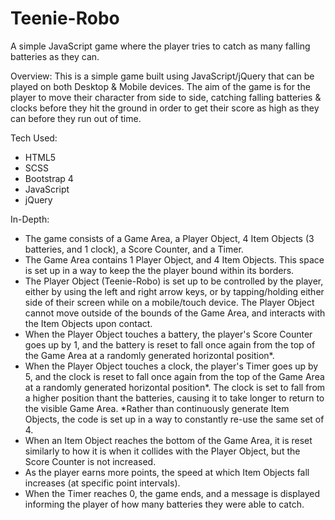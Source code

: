 # Teenie-Robo
A simple JavaScript game where the player tries to catch as many falling batteries as they can.

Overview:
This is a simple game built using JavaScript/jQuery that can be played on both Desktop & Mobile devices. The aim of the game is for the player to move their character
from side to side, catching falling batteries & clocks before they hit the ground in order to get their score as high as they can before they run out of time.

Tech Used: 
- HTML5
- SCSS 
- Bootstrap 4 
- JavaScript 
- jQuery

In-Depth:
- The game consists of a Game Area, a Player Object, 4 Item Objects (3 batteries, and 1 clock), a Score Counter, and a Timer.
- The Game Area contains 1 Player Object, and 4 Item Objects. This space is set up in a way to keep the the player bound within its borders.
- The Player Object (Teenie-Robo) is set up to be controlled by the player, either by using the left and right arrow keys, or by tapping/holding either
side of their screen while on a mobile/touch device. The Player Object cannot move outside of the bounds of the Game Area, and interacts with the Item
Objects upon contact. 
- When the Player Object touches a battery, the player's Score Counter goes up by 1, and the battery is reset to fall once again
from the top of the Game Area at a randomly generated horizontal position*. 
- When the Player Object touches a clock, the player's Timer goes up by 5, and the clock is reset to fall once again from the 
top of the Game Area at a randomly generated horizontal position*. The clock is set to fall from a higher position thant the batteries,
causing it to take longer to return to the visible Game Area.
*Rather than continuously generate Item Objects, the code is set up in a way to constantly re-use the same set of 4.
- When an Item Object reaches the bottom of the Game Area, it is reset similarly to how it is when it collides with the Player Object,
but the Score Counter is not increased.
- As the player earns more points, the speed at which Item Objects fall increases (at specific point intervals).
- When the Timer reaches 0, the game ends, and a message is displayed informing the player of how many batteries they were able to catch.

